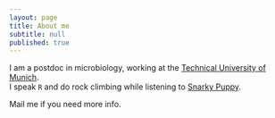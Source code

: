 ```yaml
---
layout: page
title: About me
subtitle: null
published: true
---
```



I am a postdoc in microbiology, working at the [Technical University of Munich](https://www.tum.de/).   
I speak `R` and do rock climbing while listening to [Snarky Puppy](http://www.snarkypuppy.com).

Mail me if you need more info.
